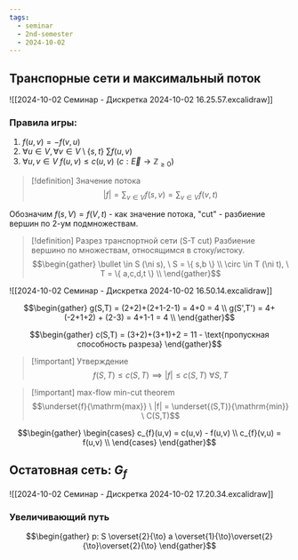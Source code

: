 ```yaml
---
tags:
  - seminar
  - 2nd-semester
  - 2024-10-02
---
```

## Транспорные сети и максимальный поток

![[2024-10-02 Семинар - Дискретка 2024-10-02 16.25.57.excalidraw]]

### Правила игры:

1. $f(u,v) = -f(v,u)$
2. $\forall u\in V, \forall v \in V\setminus \{ s, t \} \ \sum f(u,v)$
3. $\forall u,v \in V \ f(u,v) \leq c(u,v)$ ($c: \vec{E} \to \mathbb{Z}_{\geq 0}$)

> [!definition] Значение потока
> $$|f| = \sum_{v \in V} f(s, v) = \sum_{v \in V} f(v, t)$$

Обозначим $f(s, V) = f(V, t)$ - как значение потока, "cut" - разбиение вершин по 2-ум подмножествам.

> [!definition] Разрез транспортной сети (S-T cut)
> Разбиение вершино по множествам, относящимся в стоку/истоку.
> $$\begin{gather}
\bullet \in S (\ni s), \ S = \{ s,b \} \\
\circ \in T (\ni t), \ T = \{ a,c,d,t \} \\
\end{gather}$$

![[2024-10-02 Семинар - Дискретка 2024-10-02 16.50.14.excalidraw]]

$$\begin{gather}
g(S,T) = (2+2)+(2+1-2-1) = 4+0 = 4 \\
g(S',T') = 4+(-2+1+2) + (2-3) = 4+1-1 = 4 \\
\end{gather}$$

$$\begin{gather}
c(S,T) = (3+2)+(3+1)+2 = 11 - \text{пропускная способность разреза}
\end{gather}$$

> [!important] Утверждение
> $$f(S,T) \leq c(S,T) \implies |f| \leq c(S, T) \ \forall S, T$$

> [!important] max-flow min-cut theorem
> $$\underset{f}{\mathrm{max}} \ |f| = \underset{(S,T)}{\mathrm{min}} \ C(S,T)$$

$$\begin{gather}
\begin{cases}
c_{f}(u,v) = c(u,v) - f(u,v) \\
c_{f}(v,u) = f(u,v) \\
\end{cases}
\end{gather}$$

## Остатовная сеть: $G_{f}$

![[2024-10-02 Семинар - Дискретка 2024-10-02 17.20.34.excalidraw]]

### Увеличивающий путь

$$\begin{gather}
p: S \overset{2}{\to} a \overset{1}{\to}\overset{2}{\to}\overset{2}{\to}
\end{gather}$$